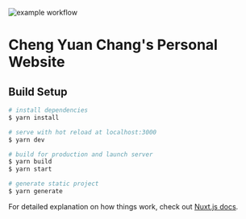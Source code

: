 ![example workflow](https://github.com/cyctw/cyctw.github.io/actions/workflows/deploy.yml/badge.svg)
# Cheng Yuan Chang's Personal Website

## Build Setup

```bash
# install dependencies
$ yarn install

# serve with hot reload at localhost:3000
$ yarn dev

# build for production and launch server
$ yarn build
$ yarn start

# generate static project
$ yarn generate
```

For detailed explanation on how things work, check out [Nuxt.js docs](https://nuxtjs.org).

